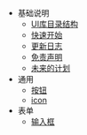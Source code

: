- 基础说明
  - [UI库目录结构](ProjectDocx/ErhailakeUI/基础说明/UI库目录结构)
  - [快速开始](ProjectDocx/ErhailakeUI/基础说明/快速开始)
  - [更新日志](ProjectDocx/ErhailakeUI/基础说明/更新日志)
  - [免责声明](ProjectDocx/ErhailakeUI/基础说明/免责声明)
  - [未来的计划](ProjectDocx/ErhailakeUI/基础说明/未来的计划)
- 通用
  - [按钮](ProjectDocx/ErhailakeUI/通用/按钮)
  - [icon](ProjectDocx/ErhailakeUI/通用/icon)
- 表单
  - [输入框](ProjectDocx/ErhailakeUI/表单/输入框)